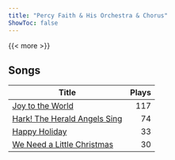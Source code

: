 ```yaml
---
title: "Percy Faith & His Orchestra & Chorus"
ShowToc: false
---
```


{{< more >}}

## Songs
Title | Plays 
----- | -----: 
[Joy to the World](/songs/joy-to-the-world) | 117
[Hark! The Herald Angels Sing](/songs/hark-the-herald-angels-sing) | 74
[Happy Holiday](/songs/happy-holiday) | 33
[We Need a Little Christmas](/songs/we-need-a-little-christmas) | 30


